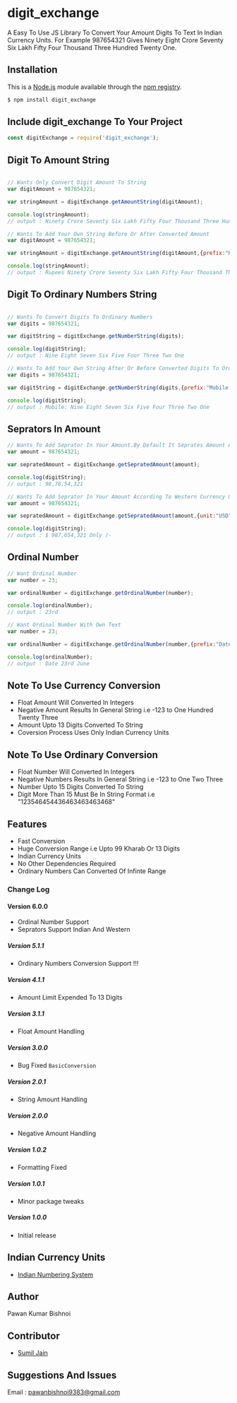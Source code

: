 # digit_exchange
A Easy To Use JS Library To Convert Your Amount Digits To Text In Indian Currency Units. For Example 987654321 Gives Ninety Eight Crore Seventy Six Lakh Fifty Four Thousand Three Hundred Twenty One.

## Installation

This is a [Node.js](https://nodejs.org/en/) module available through the
[npm registry](https://www.npmjs.com/).
```bash
$ npm install digit_exchange
```

## Include digit_exchange To Your Project 

```js
const digitExchange = require('digit_exchange');
```

## Digit To Amount String
```js

// Wants Only Convert Digit Amount To String 
var digitAmount = 987654321;

var stringAmount = digitExchange.getAmountString(digitAmount);

console.log(stringAmount);
// output : Ninety Crore Seventy Six Lakh Fifty Four Thousand Three Hundred Twenty One

// Wants To Add Your Own String Before Or After Converted Amount  
var digitAmount = 987654321;

var stringAmount = digitExchange.getAmountString(digitAmount,{prefix:"Rupees",suffix:"Only /-"});

console.log(stringAmount);
// output : Rupees Ninety Crore Seventy Six Lakh Fifty Four Thousand Three Hundred Twenty One Only /-

```
## Digit To Ordinary Numbers String
```js

// Wants To Convert Digits To Ordinary Numbers
var digits = 987654321;

var digitString = digitExchange.getNumberString(digits);

console.log(digitString);
// output : Nine Eight Seven Six Five Four Three Two One

// Wants To Add Your Own String After Or Before Converted Digits To Ordinary String Numbers
var digits = 987654321;

var digitString = digitExchange.getNumberString(digits,{prefix:"Mobile :"});

console.log(digitString);
// output : Mobile: Nine Eight Seven Six Five Four Three Two One

```
## Seprators In Amount
```js
// Wants To Add Seprator In Your Amount.By Default It Seprates Amount According To Indian Currency Units
var amount = 987654321;

var sepratedAmount = digitExchange.getSepratedAmount(amount);

console.log(digitString);
// output : 98,76,54,321

// Wants To Add Seprator In Your Amount According To Western Currency Units i.e USD
var amount = 987654321;

var sepratedAmount = digitExchange.getSepratedAmount(amount,{unit:"USD",prefix:"$",suffix:"Only /-"});

console.log(digitString);
// output : $ 987,654,321 Only /-

```
## Ordinal Number
```js
// Want Ordinal Number
var number = 23;

var ordinalNumber = digitExchange.getOrdinalNumber(number);

console.log(ordinalNumber);
// output : 23rd

// Want Ordinal Number With Own Text
var number = 23;

var ordinalNumber = digitExchange.getOrdinalNumber(number,{prefix:"Date",suffix:"June" });

console.log(ordinalNumber);
// output : Date 23rd June
```
## Note To Use Currency Conversion
- Float Amount Will Converted In Integers
- Negative Amount Results In General String i.e -123 to One Hundred Twenty Three
- Amount Upto 13 Digits Converted To String
- Coversion Process Uses Only Indian Currency Units

## Note To Use Ordinary Conversion
- Float Number Will Converted In Integers
- Negative Numbers Results In General String i.e -123 to One Two Three
- Number Upto 15 Digits Converted To String
- Digit More Than 15 Must Be In String Format i.e "123546454436463463463468" 

## Features

  * Fast Conversion
  * Huge Conversion Range i.e Upto 99 Kharab Or 13 Digits
  * Indian Currency Units
  * No Other Dependencies Required
  * Ordinary Numbers Can Converted Of Infinte Range 

### Change Log

#### Version 6.0.0
- Ordinal Number Support
- Seprators Support Indian And Western

##### Version 5.1.1 
- Ordinary Numbers Conversion Support !!!

##### Version 4.1.1 
- Amount Limit Expended To 13 Digits

##### Version 3.1.1
- Float Amount Handling

##### Version 3.0.0
- Bug Fixed `BasicConversion`

##### Version 2.0.1
- String Amount Handling

##### Version 2.0.0
- Negative Amount Handling

##### Version 1.0.2
- Formatting Fixed  

##### Version 1.0.1
- Minor package tweaks

##### Version 1.0.0
- Initial release

## Indian Currency Units
- [Indian Numbering System](https://en.wikipedia.org/wiki/Indian_numbering_system)  

## Author 
Pawan Kumar Bishnoi

## Contributor
- [Sumil Jain](https://github.com/techhandler)

## Suggestions And Issues
Email : pawanbishnoi9383@gmail.com

